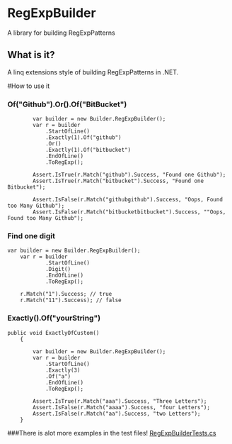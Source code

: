 RegExpBuilder
=============

A library for building RegExpPatterns
## What is it?
A linq extensions style of building RegExpPatterns in .NET.

#How to use it


### Of("Github").Or().Of("BitBucket")		
            var builder = new Builder.RegExpBuilder();
            var r = builder
                .StartOfLine()
                .Exactly(1).Of("github")
                .Or()
                .Exactly(1).Of("bitbucket")
                .EndOfLine()
                .ToRegExp();

            Assert.IsTrue(r.Match("github").Success, "Found one Github");
            Assert.IsTrue(r.Match("bitbucket").Success, "Found one Bitbucket");

            Assert.IsFalse(r.Match("githubgithub").Success, "Oops, Found too Many Github");
            Assert.IsFalse(r.Match("bitbucketbitbucket").Success, ""Oops, Found too Many Github");
       

### Find one digit
    var builder = new Builder.RegExpBuilder();
	    var r = builder
				.StartOfLine()
                .Digit()
                .EndOfLine()
                .ToRegExp();

        r.Match("1").Success; // true
		r.Match("11").Success); // false


### Exactly().Of("yourString")
	public void ExactlyOfCustom()
        {

            var builder = new Builder.RegExpBuilder();
            var r = builder
                .StartOfLine()
                .Exactly(3)
                .Of("a")
                .EndOfLine()
                .ToRegExp();

            Assert.IsTrue(r.Match("aaa").Success, "Three Letters");
            Assert.IsFalse(r.Match("aaaa").Success, "four Letters");
            Assert.IsFalse(r.Match("aa").Success, "two Letters");
        }

###There is alot more examples in the test files!
[RegExpBuilderTests.cs](https://github.com/abergs/RegExpBuilder/blob/master/RegExpBuilderTests/RegExpBuilderTests.cs)